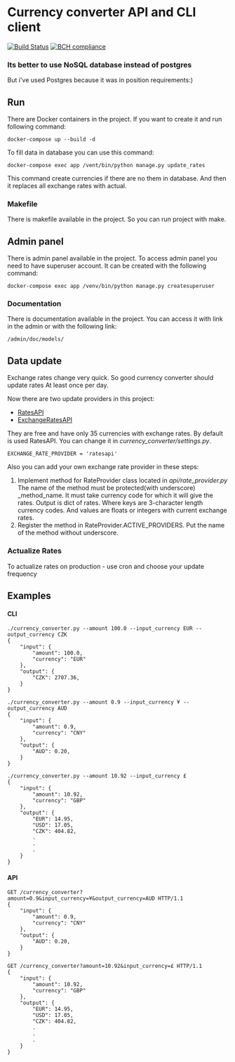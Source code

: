 # Currency converter API and CLI client
[![Build Status](https://travis-ci.org/ApaDoctor/currency_converter.svg?branch=master)](https://travis-ci.org/ApaDoctor/currency_converter) [![BCH compliance](https://bettercodehub.com/edge/badge/ApaDoctor/currency_converter?branch=master)](https://bettercodehub.com/)

### Its better to use NoSQL database instead of postgres
But i've used Postgres because it was in position requirements:)

## Run
There are Docker containers in the project.
If you want to create it and run following command:
```
docker-compose up --build -d
```



To fill data in database you can use this command:
```
docker-compose exec app /vent/bin/python manage.py update_rates
```
This command create currencies if there are no them in database.
And then it replaces all exchange rates with actual.

### Makefile
There is makefile available in the project.
So you can run project with make.

## Admin panel
There is admin panel available in the project.
To access admin panel you need to have superuser account.
It can be created with the following command:
```
docker-compose exec app /venv/bin/python manage.py createsuperuser
```

### Documentation
There is documentation available in the project.
You can access it with link in the admin or with the following link:
```
/admin/doc/models/
```

## Data update
Exchange rates change very quick. So good currency converter should update rates
At least once per day.

Now there are two update providers in this project:
- [RatesAPI](http://ratesapi.io)
- [ExchangeRatesAPI](http://api.exchangeratesapi.io)

They are free and have only 35 currencies with exchange rates.
By default is used RatesAPI.
You can change it in *currency_converter/settings.py*.
```
EXCHANGE_RATE_PROVIDER = 'ratesapi'
```

Also you can add your own exchange rate provider in these steps:
1. Implement method for RateProvider class located in *api/rate_provider.py*
   The name of the method must be protected(with underscore) _method_name.
   It must take currency code for which it will give the rates.
   Output is dict of rates.
   Where keys are 3-character length currency codes.
   And values are floats or integers with current exchange rates.
2. Register the method in RateProvider.ACTIVE_PROVIDERS.
   Put the name of the method without underscore.

### Actualize Rates
To actualize rates on production - use cron and choose your update frequency

## Examples

#### CLI
```
./currency_converter.py --amount 100.0 --input_currency EUR --output_currency CZK
{   
    "input": {
        "amount": 100.0,
        "currency": "EUR"
    },
    "output": {
        "CZK": 2707.36, 
    }
}
```
```
./currency_converter.py --amount 0.9 --input_currency ¥ --output_currency AUD
{   
    "input": {
        "amount": 0.9,
        "currency": "CNY"
    },
    "output": {
        "AUD": 0.20, 
    }
}
```
```
./currency_converter.py --amount 10.92 --input_currency £ 
{
    "input": {
        "amount": 10.92,
        "currency": "GBP"
    },
    "output": {
        "EUR": 14.95,
        "USD": 17.05,
        "CZK": 404.82,
        .
        .
        .
    }
}
```

#### API
```
GET /currency_converter?amount=0.9&input_currency=¥&output_currency=AUD HTTP/1.1
{   
    "input": {
        "amount": 0.9,
        "currency": "CNY"
    },
    "output": {
        "AUD": 0.20, 
    }
}
```

```
GET /currency_converter?amount=10.92&input_currency=£ HTTP/1.1
{
    "input": {
        "amount": 10.92,
        "currency": "GBP"
    },
    "output": {
        "EUR": 14.95,
        "USD": 17.05,
        "CZK": 404.82,
        .
        .
        .
    }
}
```

